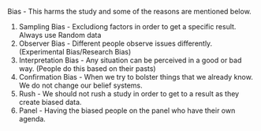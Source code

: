 Bias - This harms the study and some of the reasons are mentioned below. 
1. Sampling Bias - Excludiong factors in order to get a specific result. Always use Random data
2. Observer Bias - Different people observe issues differently. (Experimental Bias/Research Bias)
3. Interpretation Bias - Any situation can be perceived in a good or bad way. (People do this based on their pasts)
4. Confirmation Bias - When we try to bolster things that we already know. We do not change our belief systems.
5. Rush - We should not rush a study in order to get to a result as they create biased data.
6. Panel - Having the biased people on the panel who have their own agenda. 